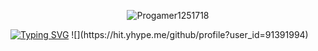  <p align="center"> <img src="https://img.shields.io/badge/Discord-lioxryt%235640-red/?logo=discord&color=7289DA" alt="Progamer1251718" /> </p>
<a href="https://git.io/typing-svg"><img src="https://readme-typing-svg.herokuapp.com/?center=true&vCenter=true&width=500&lines=I%27m+just+some+kid;%20With+access+to+the+internet;%20And+way+to+much+free+time" alt="Typing SVG" /></a>
![](https://hit.yhype.me/github/profile?user_id=91391994)
